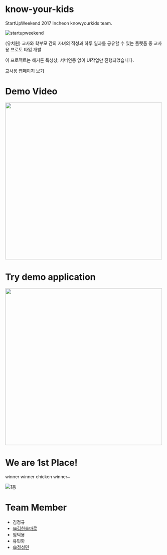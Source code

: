 # know-your-kids
StartUpWeekend 2017 Incheon knowyourkids team.

![startupweekend](https://github.com/JSpiner/know-your-kids/raw/master/startupweekend.png)

(유치원) 교사와 학부모 간의 자녀의 적성과 하루 일과를 공유할 수 있는 플랫폼 중 교사용 프로토 타입 개발

이 프로젝트는 해커톤 특성상, 서버연동 없이 UI작업만 진행되었습니다.

교사용 웹페이지 [보기](https://github.com/honeymaro/KnowYourKid-Web)

Demo Video
==
[<img src="https://github.com/JSpiner/know-your-kids/raw/master/demo.png" height="500px">](https://drive.google.com/open?id=0B1kt5eD2Jfb4Rlk2dXc0Z19pWXc)


Try demo application
==
[<img src="https://github.com/JSpiner/know-your-kids/raw/master/screenshot.png" height="500px">](https://github.com/JSpiner/know-your-kids/raw/master/app-debug.apk)

We are 1st Place!
== 
winner winner chicken winner~

![1등](https://github.com/JSpiner/know-your-kids/raw/master/image.jpeg)

Team Member
==
- 김정규
- [@김한슬마로](https://github.com/honeymaro)
- 엄덕용
- 유민화 
- [@정성민](https://github.com/jspiner)
